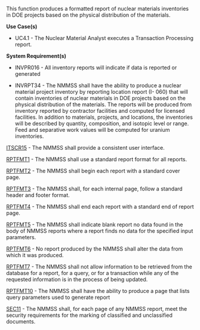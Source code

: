 This function produces a formatted report of nuclear materials inventories in DOE projects based on the physical distribution of the materials.

**Use Case(s)**

- UC4.1 - The Nuclear Material Analyst executes a Transaction Processing report.

**System Requirement(s)**

- INVPR016 - All inventory reports will indicate if data is reported or generated

- INVRPT34 - The NMMSS shall have the ability to produce a nuclear material project inventory by reporting location report (I- 060) that will contain inventories of nuclear materials in DOE projects based on the physical distribution of the materials. The reports will be produced from inventory reported by contractor facilities and computed for licensed facilities. In addition to materials, projects, and locations, the inventories will be described by quantity, composition, and isotopic level or range. Feed and separative work values will be computed for uranium inventories.

<a href="https://dev.azure.com/Link-Technologies/NMMSS%20Requirements/_workitems/edit/640/" target="_blank">ITSCR15</a> - The NMMSS shall provide a consistent user interface.

<a href="https://dev.azure.com/Link-Technologies/NMMSS%20Requirements/_workitems/edit/435/" target="_blank">RPTFMT1</a> - The NMMSS shall use a standard report format for all reports.

<a href="https://dev.azure.com/Link-Technologies/NMMSS%20Requirements/_workitems/edit/631/" target="_blank">RPTFMT2</a> - The NMMSS shall begin each report with a standard cover page.

<a href="https://dev.azure.com/Link-Technologies/NMMSS%20Requirements/_workitems/edit/632/" target="_blank">RPTFMT3</a> - The NMMSS shall, for each internal page, follow a standard header and footer format.

<a href="https://dev.azure.com/Link-Technologies/NMMSS%20Requirements/_workitems/edit/633/" target="_blank">RPTFMT4</a> - The NMMSS shall end each report with a standard end of report page.

<a href="https://dev.azure.com/Link-Technologies/NMMSS%20Requirements/_workitems/edit/634/" target="_blank">RPTFMT5</a> - The NMMSS shall indicate blank report no data found in the body of NMMSS reports where a report finds no data for the specified input parameters.

<a href="https://dev.azure.com/Link-Technologies/NMMSS%20Requirements/_workitems/edit/635/" target="_blank">RPTFMT6</a> - No report produced by the NMMSS shall alter the data from which it was produced.

<a href="https://dev.azure.com/Link-Technologies/NMMSS%20Requirements/_workitems/edit/636/" target="_blank">RPTFMT7</a> - The NMMSS shall not allow information to be retrieved from the database for a report, for a query, or for a transaction while any of the requested information is in the process of being updated.

<a href="https://dev.azure.com/Link-Technologies/NMMSS%20Requirements/_workitems/edit/637/" target="_blank">RPTFMT10</a> - The NMMSS shall have the ability to produce a page that lists query parameters used to generate report

<a href="https://dev.azure.com/Link-Technologies/NMMSS%20Requirements/_workitems/edit/638/" target="_blank">SEC11</a> - The NMMSS shall, for each page of any NMMSS report, meet the security requirements for the marking of classified and unclassified documents.

